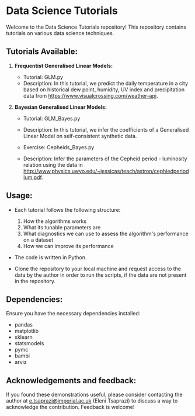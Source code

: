 # Data Science Tutorials 

Welcome to the Data Science Tutorials repository! This repository contains tutorials on various data science techniques. 

## Tutorials Available:

1. **Frequentist Generalised Linear Models:**
   - Tutorial: GLM.py
   - Description: In this tutorial, we predict the daily temperature in a city based on historical dew point, humidity, UV index and precipitation data from https://www.visualcrossing.com/weather-api.
  
2. **Bayesian Generalised Linear Models:**
   - Tutorial: GLM_Bayes.py
   - Description: In this tutorial, we infer the coefficients of a Generalised Linear Model on self-consistent synthetic data.
  
   - Exercise: Cepheids_Bayes.py
   - Description: Infer the parameters of the Cepheid period - luminosity relation using the data in http://www.physics.uwyo.edu/~jessicas/teach/astron/cephiedperiodlum.pdf. 

## Usage:

- Each tutorial follows the following structure:
   1. How the algorithms works
   2. What its tunable parameters are
   3. What diagnostics we can use to assess the algorithm's performance on a dataset
   4. How we can improve its performance

- The code is written in Python.

- Clone the repository to your local machine and request access to the data by the author in order to run the scripts, if the data are not present in the repository.

## Dependencies:

Ensure you have the necessary dependencies installed:
- pandas
- matplotlib
- sklearn
- statsmodels
- pymc
- bambi
- arviz

## Acknowledgements and feedback:

If you found these demonstrations useful, please consider contacting the author at e.tsaprazi@imperial.ac.uk (Eleni Tsaprazi) to discuss a way to acknowledge the contribution. Feedback is welcome!
